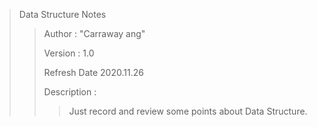 > Data Structure Notes
>
> > Author : "Carraway ang"
> >
> > Version : 1.0
> >
> > Refresh Date 2020.11.26
> >
> > Description : 
> >
> > >Just record and review some points about Data Structure.
> > >
> > >

<!--more-->